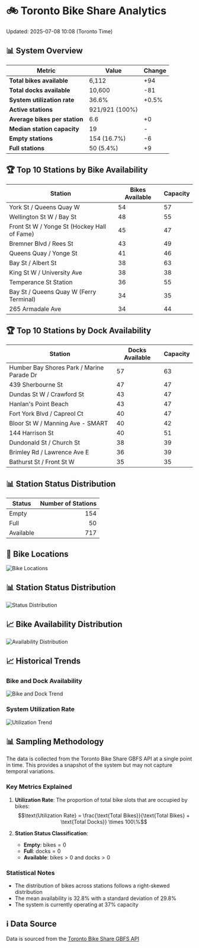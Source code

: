 # 🚲 Toronto Bike Share Analytics

Updated: 2025-07-08 10:08 (Toronto Time)

## 📊 System Overview
| Metric | Value | Change |
|--------|-------|--------|
| **Total bikes available** | 6,112 | +94 |
| **Total docks available** | 10,600 | -81 |
| **System utilization rate** | 36.6% | +0.5% |
| **Active stations** | 921/921 (100%) |  |
| **Average bikes per station** | 6.6 | +0 |
| **Median station capacity** | 19 | - |
| **Empty stations** | 154 (16.7%) | -6 |
| **Full stations** | 50 (5.4%) | +9 |

## 🏆 Top 10 Stations by Bike Availability
| Station | Bikes Available | Capacity |
|---------|-----------------|----------|
| York St / Queens Quay W | 54 | 57 |
| Wellington St W / Bay St | 48 | 55 |
| Front St W / Yonge St (Hockey Hall of Fame) | 45 | 47 |
| Bremner Blvd / Rees St | 43 | 49 |
| Queens Quay / Yonge St | 41 | 46 |
| Bay St / Albert St | 38 | 63 |
| King St W / University Ave | 38 | 38 |
| Temperance St Station | 36 | 55 |
| Bay St / Queens Quay W (Ferry Terminal) | 34 | 35 |
| 265 Armadale Ave | 34 | 44 |

## 🏆 Top 10 Stations by Dock Availability
| Station | Docks Available | Capacity |
|---------|-----------------|----------|
| Humber Bay Shores Park / Marine Parade Dr | 57 | 63 |
| 439 Sherbourne St | 47 | 47 |
| Dundas St W / Crawford St | 43 | 47 |
| Hanlan's Point Beach | 43 | 47 |
| Fort York  Blvd / Capreol Ct | 40 | 47 |
| Bloor St W / Manning Ave - SMART | 40 | 42 |
| 144 Harrison St | 40 | 51 |
| Dundonald St / Church St | 38 | 39 |
| Brimley Rd / Lawrence Ave E  | 36 | 39 |
| Bathurst St / Front St W | 35 | 35 |

## 📊 Station Status Distribution
| Status     | Number of Stations |
|------------|-------------------:|
| Empty      | 154 |
| Full       | 50 |
| Available  | 717 |

## 📍 Bike Locations
![Bike Locations](docs/plots/location_plot.png)

## 📊 Station Status Distribution
![Status Distribution](docs/plots/status_distribution.png)

## 📈 Bike Availability Distribution
![Availability Distribution](docs/plots/availability_dist.png)

## 📈 Historical Trends
### Bike and Dock Availability
![Bike and Dock Trend](docs/plots/time_series/bike_dock_trend.png)

### System Utilization Rate
![Utilization Trend](docs/plots/time_series/utilization_trend.png)

## 📊 Sampling Methodology
The data is collected from the Toronto Bike Share GBFS API at a single point in time. This provides a snapshot of the system but may not capture temporal variations.

### Key Metrics Explained
1. **Utilization Rate**: The proportion of total bike slots that are occupied by bikes:
   $$\text{Utilization Rate} = \frac{\text{Total Bikes}}{\text{Total Bikes} + \text{Total Docks}} \times 100\%$$

2. **Station Status Classification**:
   - **Empty**: $\text{bikes} = 0$
   - **Full**: $\text{docks} = 0$
   - **Available**: $\text{bikes} > 0$ and $\text{docks} > 0$

### Statistical Notes
- The distribution of bikes across stations follows a right-skewed distribution
- The mean availability is 32.8% with a standard deviation of 29.8%
- The system is currently operating at 37% capacity

## ℹ️ Data Source
Data is sourced from the [Toronto Bike Share GBFS API](https://tor.publicbikesystem.net/ube/gbfs/v1/en/station_status)
